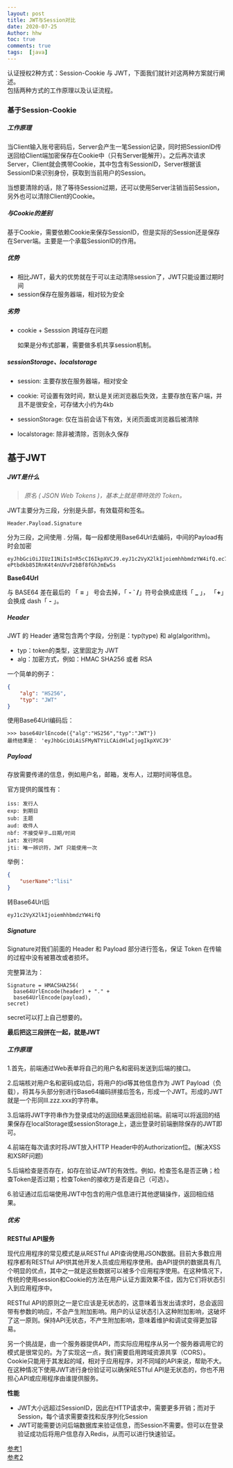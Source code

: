 ```yaml
---
layout: post
title: JWT与Session对比
date: 2020-07-25
Author: hhw
toc: true
comments: true
tags:  [java]
---
```

 认证授权2种方式：Session-Cookie 与 JWT，下面我们就针对这两种方案就行阐述。<br>
 包括两种方式的工作原理以及认证流程。


### 基于Session-Cookie

##### 工作原理

当Client输入账号密码后，Server会产生一笔Session记录，同时把SessionID传送回给Client端加密保存在Cookie中（只有Server能解开）。之后再次请求Server，Client就会携带Cookie，其中包含有SessionID，Server根据该SessionID来识别身份，获取到当前用户的Session。

当想要清除的话，除了等待Session过期，还可以使用Server注销当前Session，另外也可以清除Client的Cookie。

##### 与Cookie的差别

基于Cookie，需要依赖Cookie来保存SessionID，但是实际的Session还是保存在Server端。主要是一个承载SessionID的作用。

##### 优势

- 相比JWT，最大的优势就在于可以主动清除session了，JWT只能设置过期时间
- session保存在服务器端，相对较为安全

##### 劣势

- cookie + Sesssion 跨域存在问题

  如果是分布式部署，需要做多机共享session机制。

##### sessionStorage、localstorage

- session: 主要存放在服务器端，相对安全

- cookie: 可设置有效时间，默认是关闭浏览器后失效，主要存放在客户端，并且不是很安全，可存储大小约为4kb

- sessionStorage: 仅在当前会话下有效，关闭页面或浏览器后被清除

- localstorage: 除非被清除，否则永久保存


## 基于JWT

##### JWT是什么

> *原名 ( JSON Web Tokens )，基本上就是帶時效的 Token。*

JWT主要分为三段，分别是头部，有效载荷和签名。

```
Header.Payload.Signature
```

分为三段，之间使用 . 分隔，每一段都使用Base64Url去编码，中间的Payload有时会加密

```
eyJhbGciOiJIUzI1NiIsInR5cCI6IkpXVCJ9.eyJ1c2VyX2lkIjoiemhhbmdzYW4ifQ.ec7IVPU-ePtbdkb85IRnK4t4nUVvF2bBf8fGhJmEwSs
```

**Base64Url**

与 BASE64 差在最后的 「 **=** 」 号会去掉，「 **- ` /**」符号会换成底线「 **_** 」， 「**+**」会换成 dash「 **-** 」。

##### Header

JWT 的 Header 通常包含两个字段，分别是：typ(type) 和 alg(algorithm)。

- typ：token的类型，这里固定为 JWT
- alg：加密方式，例如：HMAC SHA256 或者 RSA

一个简单的例子：

```json
{
	"alg": "HS256",
	"typ": "JWT"
}
```

使用Base64Url编码后：

```
>>> base64UrlEncode({"alg":"HS256","typ":"JWT"})
最终结果是： 'eyJhbGciOiAiSFMyNTYiLCAidHlwIjogIkpXVCJ9' 
```

##### Payload

存放需要传递的信息，例如用户名，邮箱，发布人，过期时间等信息。

官方提供的属性有：

```
iss: 发行人
exp: 到期日
sub: 主题
aud: 收件人
nbf: 不接受早于…日期/时间
iat: 发行时间
jti: 唯一辨识符，JWT 只能使用一次
```

举例：

```json
{
	"userName":"lisi"
}
```

转Base64Url后

```
eyJ1c2VyX2lkIjoiemhhbmdzYW4ifQ
```

##### Signature

Signature对我们前面的 Header 和 Payload 部分进行签名，保证 Token 在传输的过程中没有被篡改或者损坏。

完整算法为：

```
Signature = HMACSHA256(
  base64UrlEncode(header) + "." +
  base64UrlEncode(payload),
secret)
```

secret可以打上自己想要的。

**最后把这三段拼在一起，就是JWT**



##### 工作原理

1.首先，前端通过Web表单将自己的用户名和密码发送到后端的接口。

2.后端核对用户名和密码成功后，将用户的id等其他信息作为 JWT Payload（负载），将其与头部分别进行Base64编码拼接后签名，形成一个JWT。形成的JWT就是一个形同lll.zzz.xxx的字符串。

3.后端将JWT字符串作为登录成功的返回结果返回给前端。前端可以将返回的结果保存在localStorage或sessionStorage上，退出登录时前端删除保存的JWT即可。

4.前端在每次请求时将JWT放入HTTP Header中的Authorization位。(解决XSS和XSRF问题)

5.后端检查是否存在，如存在验证JWT的有效性。例如，检查签名是否正确；检查Token是否过期；检查Token的接收方是否是自己（可选）。

6.验证通过后后端使用JWT中包含的用户信息进行其他逻辑操作，返回相应结果。




##### 优劣

**RESTful API服务**

现代应用程序的常见模式是从RESTful API查询使用JSON数据。目前大多数应用程序都有RESTful API供其他开发人员或应用程序使用。由API提供的数据具有几个明显的优点，其中之一就是这些数据可以被多个应用程序使用。在这种情况下，传统的使用session和Cookie的方法在用户认证方面效果不佳，因为它们将状态引入到应用程序中。

RESTful API的原则之一是它应该是无状态的，这意味着当发出请求时，总会返回带有参数的响应，不会产生附加影响。用户的认证状态引入这种附加影响，这破坏了这一原则。保持API无状态，不产生附加影响，意味着维护和调试变得更加容易。

另一个挑战是，由一个服务器提供API，而实际应用程序从另一个服务器调用它的模式是很常见的。为了实现这一点，我们需要启用跨域资源共享（CORS）。Cookie只能用于其发起的域，相对于应用程序，对不同域的API来说，帮助不大。在这种情况下使用JWT进行身份验证可以确保RESTful API是无状态的，你也不用担心API或应用程序由谁提供服务。

**性能**

- JWT大小远超过SessionID，因此在HTTP请求中，需要更多开销；而对于Session，每个请求需要查找和反序列化Session
- JWT可能需要访问后端数据库来验证信息，而Session不需要。但可以在登录验证成功后将用户信息存入Redis，从而可以进行快速验证。

[参考1](https://juejin.im/post/5a437441f265da43294e54c3)<br>
[参考2](https://medium.com/@jedy05097952/%E6%B7%BA%E8%AB%87-session-%E8%88%87-jwt-%E5%B7%AE%E7%95%B0-8d00b2396115)
